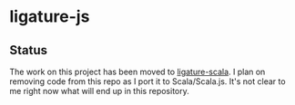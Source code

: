 # ligature-js

## Status

The work on this project has been moved to [ligature-scala](https://github.com/almibe/ligature-scala).
I plan on removing code from this repo as I port it to Scala/Scala.js.
It's not clear to me right now what will end up in this repository.
